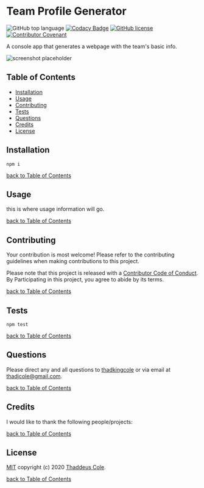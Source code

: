 # Team Profile Generator

![GitHub top language](https://img.shields.io/github/languages/top/thadkingcole/team_profile_generator)
[![Codacy Badge](https://api.codacy.com/project/badge/Grade/f4bc2a547af4438c8f49c3a3d4bab955)](https://app.codacy.com/manual/thadkingcole/team_profile_generator?utm_source=github.com&utm_medium=referral&utm_content=thadkingcole/team_profile_generator&utm_campaign=Badge_Grade_Dashboard)
[![GitHub license](https://img.shields.io/github/license/thadkingcole/team_profile_generator)](LICENSE)
[![Contributor Covenant](https://img.shields.io/badge/Contributor%20Covenant-v2.0%20adopted-ff69b4.svg)](code_of_conduct.md)

A console app that generates a webpage with the team's basic info.

![screenshot placeholder](https://placekitten.com/500/500)

## Table of Contents

- [Installation](#installation)
- [Usage](#usage)
- [Contributing](#contributing)
- [Tests](#tests)
- [Questions](#questions)
- [Credits](#credits)
- [License](#license)

## Installation

```npm i```

[back to Table of Contents](#table-of-contents)

## Usage

this is where usage information will go.

[back to Table of Contents](#table-of-contents)

## Contributing

Your contribution is most welcome! Please refer to the contributing guidelines when making contributions to this project.

Please note that this project is released with a [Contributor Code of Conduct](code_of_conduct.md). By Participating in this project, you agree to abide by its terms.

[back to Table of Contents](#table-of-contents)

## Tests

```npm test```

[back to Table of Contents](#table-of-contents)

## Questions

Please direct any and all questions to [thadkingcole](https://github.com/thadkingcole) or via email at [thadjcole@gmail.com](mailto:thadjcole@gmail.com).

[back to Table of Contents](#table-of-contents)

## Credits

I would like to thank the following people/projects:

[back to Table of Contents](#table-of-contents)

## License

[MIT](LICENSE) copyright (c) 2020 [Thaddeus Cole](mailto:thadjcole@gmail.com).

[back to Table of Contents](#table-of-contents)
